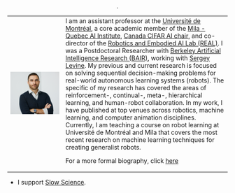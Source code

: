 <div align="center">     <table align="center">        <tr>    <td width="25%">   <img width="100%" src="/assets/images/bios/glen-berseth.png"> </td> <td width="75%">  
I am an assistant professor at the <a href="https://diro.umontreal.ca/accueil/">Université de Montréal</a>, a core academic member of the <a href="https://mila.quebec/en/">Mila - Quebec AI Institute</a>, <a href="https://cifar.ca/ai/canada-cifar-ai-chairs/">Canada CIFAR AI chair</a>, and co-director of the <a href="https://montrealrobotics.ca/">Robotics and Embodied AI Lab (REAL)</a>. 
    I was a Postdoctoral Researcher with <a href="https://bair.berkeley.edu/">Berkeley Artificial Intelligence Research (BAIR)</a>, working with <a href="https://people.eecs.berkeley.edu/~svlevine/">Sergey Levine</a>. 
    My previous and current research is focused on solving sequential decision-making problems for real-world autonomous learning systems (robots). 
    The specific of my research has covered the areas of reinforcement-, continual-, meta-, hierarchical learning, and human-robot collaboration. 
    In my work, I have published at top venues across robotics, machine learning, and computer animation disciplines. 
    Currently, I am teaching a course on robot learning at Université de Montréal and Mila that covers the most recent research on machine learning techniques for creating generalist robots.  

<p>For a more formal biography, click <a href="biography/bio.html">here</a> </p>   
      </td>	</tr> 
 .
    </table></div>
 
 
- I support [Slow Science](http://slow-science.org/).
